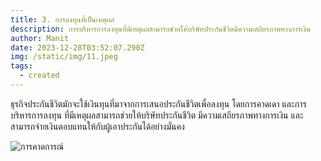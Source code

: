 ```yaml
---
title: 3. การลงทุนที่เป็นเหตุผล
description: การบริหารการลงทุนที่มีเหตุผลสามารถช่วยให้บริษัทประกันชีวิตมีความเสถียรภาพทางการเงิน
author: Manit
date: 2023-12-28T03:52:07.290Z
img: /static/img/11.jpeg
tags:
  - created
---
```


ธุรกิจประกันชีวิตมักจะใช้เงินทุนที่มาจากการเสนอประกันชีวิตเพื่อลงทุน โดยการคาดเดา และการบริหารการลงทุน ที่มีเหตุผลสามารถช่วยให้บริษัทประกันชีวิต มีความเสถียรภาพทางการเงิน และสามารถจ่ายเงินตอบแทนให้กับผู้เอาประกันได้อย่างมั่นคง

![การคาดการณ์](/static/img/11.jpeg "การคาดการณ์")